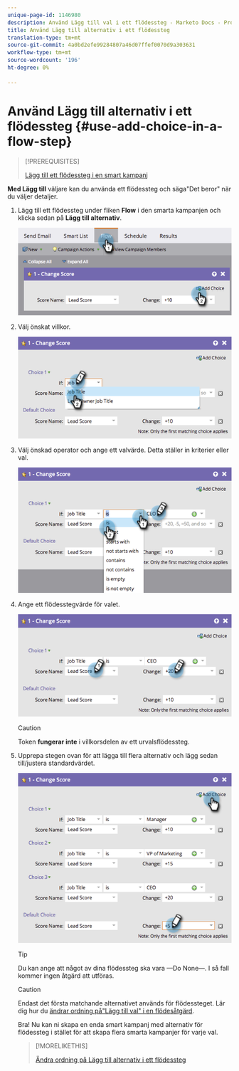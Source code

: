 ```yaml
---
unique-page-id: 1146980
description: Använd Lägg till val i ett flödessteg - Marketo Docs - Produktdokumentation
title: Använd Lägg till alternativ i ett flödessteg
translation-type: tm+mt
source-git-commit: 4a0bd2efe99284807a46d07ffef0070d9a303631
workflow-type: tm+mt
source-wordcount: '196'
ht-degree: 0%

---
```



# Använd Lägg till alternativ i ett flödessteg {#use-add-choice-in-a-flow-step}

>[!PREREQUISITES]
>
>[Lägg till ett flödessteg i en smart kampanj](/help/marketo/product-docs/core-marketo-concepts/smart-campaigns/flow-actions/add-a-flow-step-to-a-smart-campaign.md)

**Med Lägg till** väljare kan du använda ett flödessteg och säga&quot;Det beror&quot; när du väljer detaljer.

1. Lägg till ett flödessteg under fliken **Flow** i den smarta kampanjen och klicka sedan på **Lägg till alternativ**.

   ![](assets/image2014-9-22-11-3a58-3a20.png)

1. Välj önskat villkor.

   ![](assets/image2014-9-22-11-3a58-3a50.png)

1. Välj önskad operator och ange ett valvärde. Detta ställer in kriterier eller val.

   ![](assets/image2014-9-22-11-3a58-3a54.png)

1. Ange ett flödesstegvärde för valet.

   ![](assets/image2014-9-22-11-3a58-3a57.png)

   >[!CAUTION]
   >
   >Token **fungerar inte** i villkorsdelen av ett urvalsflödessteg.

1. Upprepa stegen ovan för att lägga till flera alternativ och lägg sedan till/justera standardvärdet.

   ![](assets/image2014-9-22-11-3a58-3a59.png)

   >[!TIP]
   >
   >Du kan ange att något av dina flödessteg ska vara —Do None—. I så fall kommer ingen åtgärd att utföras.

   >[!CAUTION]
   >
   >Endast det första matchande alternativet används för flödessteget. Lär dig hur du [ändrar ordning på&quot;Lägg till val&quot; i en flödesåtgärd](/help/marketo/product-docs/core-marketo-concepts/smart-campaigns/flow-actions/reorder-add-choice-in-a-flow-step.md).

   Bra! Nu kan ni skapa en enda smart kampanj med alternativ för flödessteg i stället för att skapa flera smarta kampanjer för varje val.

   >[!MORELIKETHIS]
   >
   >[Ändra ordning på Lägg till alternativ i ett flödessteg](/help/marketo/product-docs/core-marketo-concepts/smart-campaigns/flow-actions/reorder-add-choice-in-a-flow-step.md)
